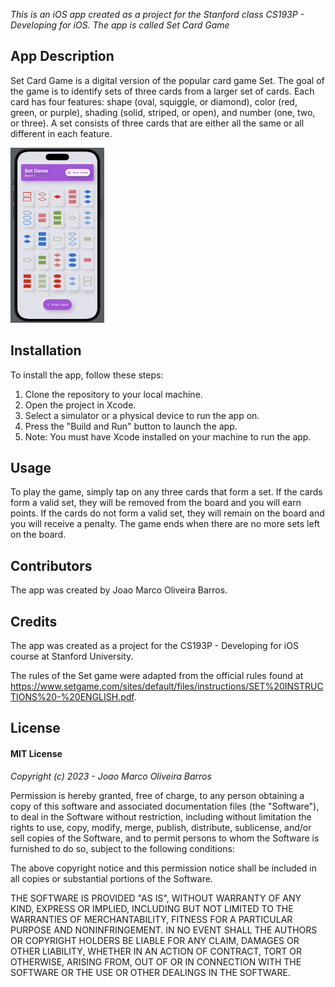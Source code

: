 *This is an iOS app created as a project for the Stanford class CS193P - Developing for iOS. The app is called Set Card Game*

## App Description
Set Card Game is a digital version of the popular card game Set. The goal of the game is to identify sets of three cards from a larger set of cards. Each card has four features: shape (oval, squiggle, or diamond), color (red, green, or purple), shading (solid, striped, or open), and number (one, two, or three). A set consists of three cards that are either all the same or all different in each feature.

<img src="https://raw.githubusercontent.com/JoaoMOBarros/Project1-CS193p/main/SetGame/Assets.xcassets/preview.imageset/preview.png" width="150" height="280">

## Installation
To install the app, follow these steps:

1. Clone the repository to your local machine.
2. Open the project in Xcode.
3. Select a simulator or a physical device to run the app on.
4. Press the "Build and Run" button to launch the app.
5. Note: You must have Xcode installed on your machine to run the app.

## Usage
To play the game, simply tap on any three cards that form a set. If the cards form a valid set, they will be removed from the board and you will earn points. If the cards do not form a valid set, they will remain on the board and you will receive a penalty. The game ends when there are no more sets left on the board.

## Contributors
The app was created by Joao Marco Oliveira Barros.

## Credits
The app was created as a project for the CS193P - Developing for iOS course at Stanford University.

The rules of the Set game were adapted from the official rules found at https://www.setgame.com/sites/default/files/instructions/SET%20INSTRUCTIONS%20-%20ENGLISH.pdf.

## License

#### MIT License

*Copyright (c) 2023 - Joao Marco Oliveira Barros*

Permission is hereby granted, free of charge, to any person obtaining a copy
of this software and associated documentation files (the "Software"), to deal
in the Software without restriction, including without limitation the rights
to use, copy, modify, merge, publish, distribute, sublicense, and/or sell
copies of the Software, and to permit persons to whom the Software is
furnished to do so, subject to the following conditions:

The above copyright notice and this permission notice shall be included in
all copies or substantial portions of the Software.

THE SOFTWARE IS PROVIDED "AS IS", WITHOUT WARRANTY OF ANY KIND, EXPRESS OR
IMPLIED, INCLUDING BUT NOT LIMITED TO THE WARRANTIES OF MERCHANTABILITY,
FITNESS FOR A PARTICULAR PURPOSE AND NONINFRINGEMENT. IN NO EVENT SHALL THE
AUTHORS OR COPYRIGHT HOLDERS BE LIABLE FOR ANY CLAIM, DAMAGES OR OTHER
LIABILITY, WHETHER IN AN ACTION OF CONTRACT, TORT OR OTHERWISE, ARISING FROM,
OUT OF OR IN CONNECTION WITH THE SOFTWARE OR THE USE OR OTHER DEALINGS IN
THE SOFTWARE.

